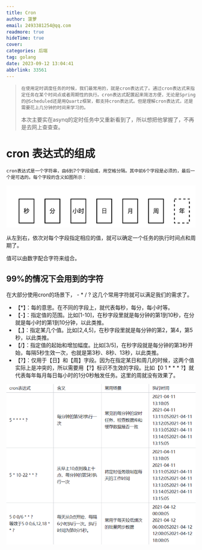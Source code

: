 ```yaml
---
title: Cron
author: 菠萝
email: 2493381254@qq.com
readmore: true
hideTime: true
cover:
categories: 后端
tag: golang
date: 2023-09-12 13:04:41
abbrlink: 33561
---
```

> ```
> 在使用定时调度任务的时候，我们最常用的，就是cron表达式了。通过cron表达式来指定任务在某个时间点或者周期性的执行。cron表达式配置起来简洁方便，无论是Spring的@Scheduled还是用Quartz框架，都支持cron表达式。但是理解cron表达式，还是需要花上几分钟的时间来学习的。
> ```
>
> 本次主要实在asynq的定时任务中又重新看到了，所以想把他掌握了，不再是去网上查查查。

<!-- more -->

# cron 表达式的组成

```
cron表达式是一个字符串，由6到7个字段组成，用空格分隔。其中前6个字段是必须的，最后一个是可选的。每个字段的含义如图所示：
```

![1703904801683](cron/1703904801683.png)

从左到右，依次对每个字段指定相应的值，就可以确定一个任务的执行时间点和周期了。

值可以由数字配合字符来组合。

## 99%的情况下会用到的字符

在大部分使用cron的场景下， - * / ? 这几个常用字符就可以满足我们的需求了。

- 【*】：每的意思。在不同的字段上，就代表每秒，每分，每小时等。
- 【-】：指定值的范围。比如[1-10]，在秒字段里就是每分钟的第1到10秒，在分就是每小时的第1到10分钟，以此类推。
- 【,】：指定某几个值。比如[2,4,5]，在秒字段里就是每分钟的第2，第4，第5秒，以此类推。
- 【/】：指定值的起始和增加幅度。比如[3/5]，在秒字段就是每分钟的第3秒开始，每隔5秒生效一次，也就是第3秒、8秒、13秒，以此类推。
- 【?】：仅用于【日】和【周】字段。因为在指定某日和周几的时候，这两个值实际上是冲突的，所以需要用【?】标识不生效的字段。比如【0 1 * * * ?】就代表每年每月每日每小时的1分0秒触发任务。这里的周就没有效果了。

![1703905216029](cron/1703905216029.png)
